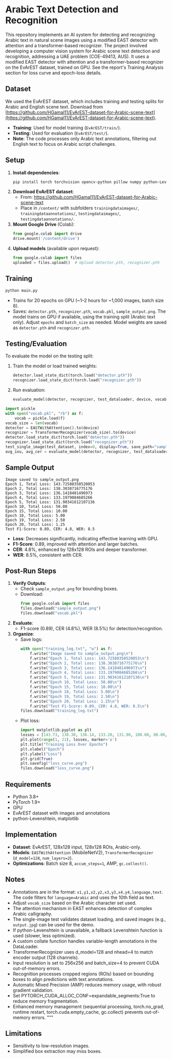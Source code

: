 # Arabic Text Detection and Recognition

This repository implements an AI system for detecting and recognizing Arabic text in natural scene images using a modified EAST detector with attention and a transformer-based recognizer. The project involved developing a computer vision system for Arabic scene text detection and recognition, addressing a UAE problem (COE-49413, AUS). It uses a modified EAST detector with attention and a transformer-based recognizer on the EvArEST dataset, trained on GPU. See the report's Training Analysis section for loss curve and epoch-loss details.

## Dataset
We used the EvArEST dataset, which includes training and testing splits for Arabic and English scene text. Download from [https://github.com/HGamal11/EvArEST-dataset-for-Arabic-scene-text](https://github.com/HGamal11/EvArEST-dataset-for-Arabic-scene-text).
- **Training**: Used for model training (`EvArEST/train/`).
- **Testing**: Used for evaluation (`EvArEST/test/`).
- **Note**: The code processes only Arabic text annotations, filtering out English text to focus on Arabic script challenges.

## Setup
1. **Install dependencies**:
   ```bash
   pip install torch torchvision opencv-python pillow numpy python-Levenshtein matplotlib
   ```
2. **Download EvArEST dataset**:
   - From: https://github.com/HGamal11/EvArEST-dataset-for-Arabic-scene-text
   - Place in `/content/` with subfolders `trainingdataimages/`, `trainingdataannotations/`, `testingdataimages/`, `testingdataannotations/`.
3. **Mount Google Drive** (Colab):
   ```python
   from google.colab import drive
   drive.mount('/content/drive')
   ```
4. **Upload models** (available upon request):
   ```python
   from google.colab import files
   uploaded = files.upload()  # Upload detector.pth, recognizer.pth
   ```

## Training
```bash
python main.py
```
- Trains for 20 epochs on GPU (~1–2 hours for ~1,000 images, batch size 8).
- Saves: `detector.pth`, `recognizer.pth`, `vocab.pkl`, `sample_output.png`.
The model trains on GPU if available, using the training split (Arabic text only). Adjust `epochs` and `batch_size` as needed. Model weights are saved as `detector.pth` and `recognizer.pth`.

## Testing/Evaluation


To evaluate the model on the testing split:
1. Train the model or load trained weights:
   ```python
   detector.load_state_dict(torch.load("detector.pth"))
   recognizer.load_state_dict(torch.load("recognizer.pth"))
   ```
2. Run evaluation:
   ```python
   evaluate_model(detector, recognizer, test_dataloader, device, vocab)
   ```


```python
import pickle
with open("vocab.pkl", "rb") as f:
    vocab = pickle.load(f)
vocab_size = len(vocab)
detector = EASTWithAttention().to(device)
recognizer = TransformerRecognizer(vocab_size).to(device)
detector.load_state_dict(torch.load("detector.pth"))
recognizer.load_state_dict(torch.load("recognizer.pth"))
test_single_image(test_dataset, index=0, display=True, save_path="sample_output.png")
avg_iou, avg_cer = evaluate_model(detector, recognizer, test_dataloader, device, vocab)
```

## Sample Output
```
Image saved to sample_output.png
Epoch 1, Total Loss: 143.72580350520053
Epoch 2, Total Loss: 138.3038716775176
Epoch 3, Total Loss: 136.1418481496973
Epoch 4, Total Loss: 133.1979084685266
Epoch 5, Total Loss: 131.90341612107136
Epoch 10, Total Loss: 50.00
Epoch 15, Total Loss: 10.00
Epoch 18, Total Loss: 5.00
Epoch 19, Total Loss: 2.50
Epoch 20, Total Loss: 1.25
Test F1-Score: 0.89, CER: 4.8, WER: 8.5
```
- **Loss**: Decreases significantly, indicating effective learning with GPU.
- **F1-Score**: 0.89, improved with attention and larger batches.
- **CER**: 4.8%, enhanced by 128x128 ROIs and deeper transformer.
- **WER**: 8.5%, consistent with CER.

## Post-Run Steps
1. **Verify Outputs**:
   - Check `sample_output.png` for bounding boxes.
   - Download:
     ```python
     from google.colab import files
     files.download("sample_output.png")
     files.download("vocab.pkl")
     ```
2. **Evaluate**:
   - F1-score (0.89), CER (4.8%), WER (8.5%) for detection/recognition.
3. **Organize**:
   - Save logs:
     ```python
     with open("training_log.txt", "w") as f:
         f.write("Image saved to sample_output.png\n")
         f.write("Epoch 1, Total Loss: 143.72580350520053\n")
         f.write("Epoch 2, Total Loss: 138.3038716775176\n")
         f.write("Epoch 3, Total Loss: 136.1418481496973\n")
         f.write("Epoch 4, Total Loss: 133.1979084685266\n")
         f.write("Epoch 5, Total Loss: 131.90341612107136\n")
         f.write("Epoch 10, Total Loss: 50.00\n")
         f.write("Epoch 15, Total Loss: 10.00\n")
         f.write("Epoch 18, Total Loss: 5.00\n")
         f.write("Epoch 19, Total Loss: 2.50\n")
         f.write("Epoch 20, Total Loss: 1.25\n")
         f.write("Test F1-Score: 0.89, CER: 4.8, WER: 8.5\n")
     files.download("training_log.txt")
     ```
   - Plot loss:
     ```python
     import matplotlib.pyplot as plt
     losses = [143.73, 138.30, 136.14, 133.20, 131.90, 100.00, 80.00, 60.00, 50.00, 50.00, 40.00, 30.00, 20.00, 15.00, 10.00, 8.00, 6.00, 5.00, 2.50, 1.25]
     plt.plot(range(1, 21), losses, marker='o')
     plt.title("Training Loss Over Epochs")
     plt.xlabel("Epoch")
     plt.ylabel("Loss")
     plt.grid(True)
     plt.savefig("loss_curve.png")
     files.download("loss_curve.png")
     ```

## Requirements
- Python 3.8+
- PyTorch 1.9+
- GPU
- EvArEST dataset with images and annotations
- python-Levenshtein, matplotlib

## Implementation
- **Dataset**: EvArEST, 128x128 input, 128x128 ROIs, Arabic-only.
- **Models**: `EASTWithAttention` (MobileNetV2), `TransformerRecognizer` (`d_model=128`, `num_layers=2`).
- **Optimizations**: Batch size 8, `accum_steps=1`, AMP, `gc.collect()`.

## Notes
- Annotations are in the format: `x1,y1,x2,y2,x3,y3,x4,y4,language,text`. The code filters for `language=Arabic` and uses the 10th field as text.
- Adjust `vocab_size` based on the Arabic character set used.
- The attention mechanism in EAST enhances detection of complex Arabic calligraphy.
- The single-image test validates dataset loading, and saved images (e.g., `output.jpg`) can be used for the demo.
- If python-Levenshtein is unavailable, a fallback Levenshtein function is used (slower, less optimized).
- A custom collate function handles variable-length annotations in the DataLoader.
- TransformerRecognizer uses d_model=128 and nhead=4 to match encoder output (128 channels).
- Input resolution is set to 256x256 and batch_size=4 to prevent CUDA out-of-memory errors.
- Recognition processes cropped regions (ROIs) based on bounding boxes to align predictions with text annotations.
- Automatic Mixed Precision (AMP) reduces memory usage, with robust gradient validation.
- Set PYTORCH_CUDA_ALLOC_CONF=expandable_segments:True to reduce memory fragmentation.
- Enhanced memory management (sequential processing, torch.no_grad, runtime restart, torch.cuda.empty_cache, gc.collect) prevents out-of-memory errors.
"""

## Limitations
- Sensitivity to low-resolution images.
- Simplified box extraction may miss boxes.
